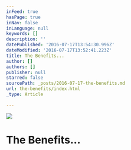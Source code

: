 ```yaml
---
inFeed: true
hasPage: true
inNav: false
inLanguage: null
keywords: []
description: ''
datePublished: '2016-07-17T13:54:30.996Z'
dateModified: '2016-07-17T13:52:41.223Z'
title: The Benefits...
author: []
authors: []
publisher: null
starred: false
sourcePath: _posts/2016-07-17-the-benefits.md
url: the-benefits/index.html
_type: Article

---
```

![](https://the-grid-user-content.s3-us-west-2.amazonaws.com/6f23e7de-316b-43c8-9c13-84764d323b42.jpg)

# The Benefits...